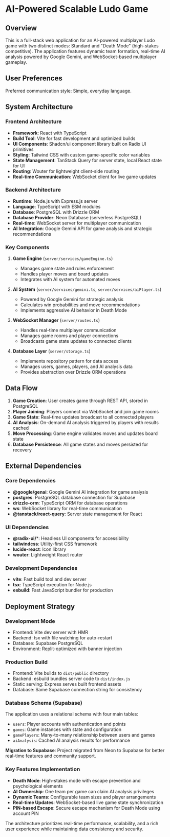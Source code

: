 # AI-Powered Scalable Ludo Game

## Overview

This is a full-stack web application for an AI-powered multiplayer Ludo game with two distinct modes: Standard and "Death Mode" (high-stakes competitive). The application features dynamic team formation, real-time AI analysis powered by Google Gemini, and WebSocket-based multiplayer gameplay.

## User Preferences

Preferred communication style: Simple, everyday language.

## System Architecture

### Frontend Architecture
- **Framework**: React with TypeScript
- **Build Tool**: Vite for fast development and optimized builds
- **UI Components**: Shadcn/ui component library built on Radix UI primitives
- **Styling**: Tailwind CSS with custom game-specific color variables
- **State Management**: TanStack Query for server state, local React state for UI
- **Routing**: Wouter for lightweight client-side routing
- **Real-time Communication**: WebSocket client for live game updates

### Backend Architecture
- **Runtime**: Node.js with Express.js server
- **Language**: TypeScript with ESM modules
- **Database**: PostgreSQL with Drizzle ORM
- **Database Provider**: Neon Database (serverless PostgreSQL)
- **Real-time**: WebSocket server for multiplayer communication
- **AI Integration**: Google Gemini API for game analysis and strategic recommendations

### Key Components

1. **Game Engine** (`server/services/gameEngine.ts`)
   - Manages game state and rules enforcement
   - Handles player moves and board updates
   - Integrates with AI system for automated moves

2. **AI System** (`server/services/gemini.ts`, `server/services/aiPlayer.ts`)
   - Powered by Google Gemini for strategic analysis
   - Calculates win probabilities and move recommendations
   - Implements aggressive AI behavior in Death Mode

3. **WebSocket Manager** (`server/routes.ts`)
   - Handles real-time multiplayer communication
   - Manages game rooms and player connections
   - Broadcasts game state updates to connected clients

4. **Database Layer** (`server/storage.ts`)
   - Implements repository pattern for data access
   - Manages users, games, players, and AI analysis data
   - Provides abstraction over Drizzle ORM operations

## Data Flow

1. **Game Creation**: User creates game through REST API, stored in PostgreSQL
2. **Player Joining**: Players connect via WebSocket and join game rooms
3. **Game State**: Real-time updates broadcast to all connected players
4. **AI Analysis**: On-demand AI analysis triggered by players with results cached
5. **Move Processing**: Game engine validates moves and updates board state
6. **Database Persistence**: All game states and moves persisted for recovery

## External Dependencies

### Core Dependencies
- **@google/genai**: Google Gemini AI integration for game analysis
- **postgres**: PostgreSQL database connection for Supabase
- **drizzle-orm**: TypeScript ORM for database operations
- **ws**: WebSocket library for real-time communication
- **@tanstack/react-query**: Server state management for React

### UI Dependencies
- **@radix-ui/***: Headless UI components for accessibility
- **tailwindcss**: Utility-first CSS framework
- **lucide-react**: Icon library
- **wouter**: Lightweight React router

### Development Dependencies
- **vite**: Fast build tool and dev server
- **tsx**: TypeScript execution for Node.js
- **esbuild**: Fast JavaScript bundler for production

## Deployment Strategy

### Development Mode
- Frontend: Vite dev server with HMR
- Backend: tsx with file watching for auto-restart
- Database: Supabase PostgreSQL
- Environment: Replit-optimized with banner injection

### Production Build
- Frontend: Vite builds to `dist/public` directory
- Backend: esbuild bundles server code to `dist/index.js`
- Static serving: Express serves built frontend assets
- Database: Same Supabase connection string for consistency

### Database Schema (Supabase)
The application uses a relational schema with four main tables:
- `users`: Player accounts with authentication and points
- `games`: Game instances with state and configuration
- `gamePlayers`: Many-to-many relationship between users and games
- `aiAnalysis`: Cached AI analysis results for performance

**Migration to Supabase**: Project migrated from Neon to Supabase for better real-time features and community support.

### Key Features Implementation
- **Death Mode**: High-stakes mode with escape prevention and psychological elements
- **AI Ownership**: One team per game can claim AI analysis privileges
- **Dynamic Teams**: Configurable team sizes and player arrangements
- **Real-time Updates**: WebSocket-based live game state synchronization
- **PIN-based Escape**: Secure escape mechanism for Death Mode using account PIN

The architecture prioritizes real-time performance, scalability, and a rich user experience while maintaining data consistency and security.